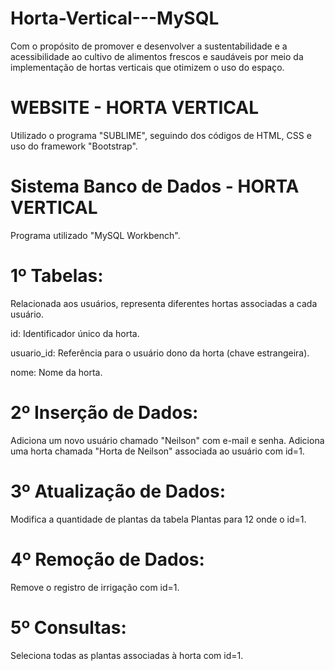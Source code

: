 # Horta-Vertical---MySQL
Com o propósito de promover e desenvolver a sustentabilidade e a acessibilidade ao cultivo de alimentos frescos e saudáveis por meio da implementação de hortas verticais que otimizem o uso do espaço.

WEBSITE - HORTA VERTICAL
=
Utilizado o programa "SUBLIME", seguindo dos códigos de HTML, CSS e uso do framework "Bootstrap". 



Sistema Banco de Dados - HORTA VERTICAL
=
Programa utilizado "MySQL Workbench".

1º Tabelas:
=
Relacionada aos usuários, representa diferentes hortas associadas a cada usuário.

id: Identificador único da horta.

usuario_id: Referência para o usuário dono da horta (chave estrangeira).

nome: Nome da horta.

2º Inserção de Dados:
=
Adiciona um novo usuário chamado "Neilson" com e-mail e senha.
Adiciona uma horta chamada "Horta de Neilson" associada ao usuário com id=1.

3º Atualização de Dados:
=
Modifica a quantidade de plantas da tabela Plantas para 12 onde o id=1.

4º Remoção de Dados:
=
Remove o registro de irrigação com id=1.

5º Consultas:
=
Seleciona todas as plantas associadas à horta com id=1.
